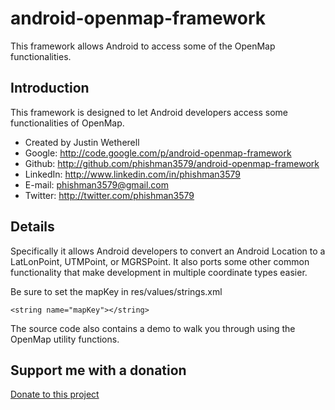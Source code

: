 android-openmap-framework
=========================

This framework allows Android to access some of the OpenMap functionalities.

## Introduction

This framework is designed to let Android developers access some functionalities of OpenMap.

* Created by Justin Wetherell
* Google: http://code.google.com/p/android-openmap-framework
* Github: http://github.com/phishman3579/android-openmap-framework
* LinkedIn: http://www.linkedin.com/in/phishman3579
* E-mail: phishman3579@gmail.com
* Twitter: http://twitter.com/phishman3579

## Details

Specifically it allows Android developers to convert an Android Location to a LatLonPoint, UTMPoint, or MGRSPoint. It also ports some other common functionality that make development in multiple coordinate types easier.

Be sure to set the mapKey in res/values/strings.xml

    <string name="mapKey"></string>

The source code also contains a demo to walk you through using the OpenMap utility functions.

## Support me with a donation

<a href="https://www.paypal.com/cgi-bin/webscr?cmd=_donations&business=phishman3579%40gmail%2ecom&lc=US&item_name=Support%20open%20source&item_number=JavaAlgo&currency_code=USD&bn=PP%2dDonationsBF%3abtn_donateCC_LG%2egif%3aNonHosted" target="_new">Donate to this project</a>
